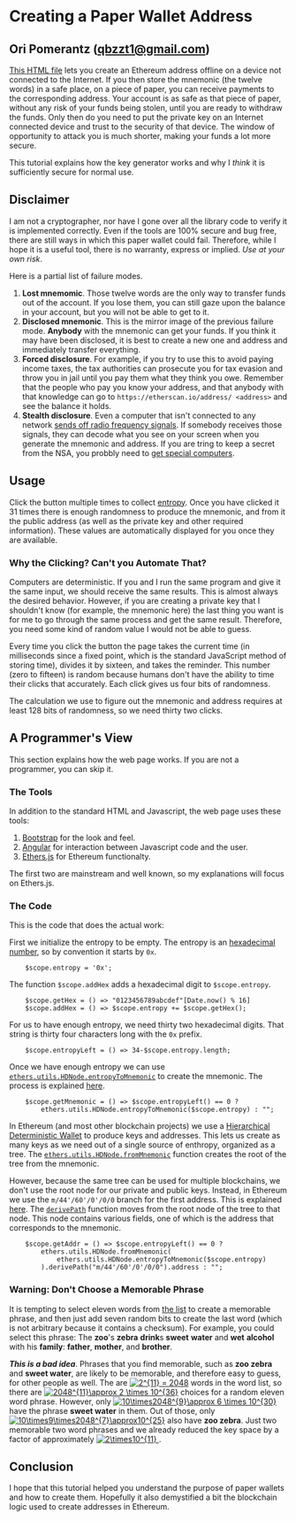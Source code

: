 # Creating a Paper Wallet Address

## Ori Pomerantz (qbzzt1@gmail.com)

[This HTML file](https://qbzzt.github.io/ethereum/paper_wallet.html) lets you
create an Ethereum address offline on a device not connected to the Internet. If you then store the mnemonic 
(the twelve words) in a safe place, on a piece of paper, you can receive payments to the corresponding address. 
Your account is as safe as that piece of paper, without any risk of your funds being stolen, until you are ready to 
withdraw the funds. Only then do you need to put the private key on an Internet connected device and trust to the 
security of that device. The window of opportunity to attack you is much shorter, making your funds a lot more secure.

This tutorial explains how the key generator works and why I *think* it is sufficiently secure for normal use.

## Disclaimer

I am not a cryptographer, nor have I gone over all the library code to verify it is implemented correctly. Even if the tools
are 100% secure and bug free, there are still ways in which this paper wallet could fail. Therefore,
while I hope it is a useful tool, there is no warranty, express or implied. *Use at your own risk*.

Here is a partial list of failure modes.

1. **Lost mnemomic**. Those twelve words are the only way to transfer funds out of the account. If you lose them, you can
still gaze upon the balance in your account, but you will not be able to get to it.
1. **Disclosed mnemonic**. This is the mirror image of the previous failure mode. **Anybody** with the mnemonic can
get your funds. If you think it may have been disclosed, it is best to create a new one and address 
and immediately transfer everything.
1. **Forced disclosure**. For example, if you try to use this to avoid paying income taxes, the
tax authorities can prosecute you for tax evasion and throw you in jail until you pay them what they think you owe. Remember
that the people who pay you know your address, and that anybody with that knowledge can go to 
`https://etherscan.io/address/ <address>` and see the balance it holds.
1. **Stealth disclosure**. Even a computer that isn't connected to any network 
[sends off radio frequency signals](https://www.cl.cam.ac.uk/~mgk25/pet2004-fpd.pdf). If somebody receives those signals,
they can decode what you see on your screen when you generate the mnemonic and address. If you are tring to keep a secret
from the NSA, you probbly need to [get special computers](https://en.wikipedia.org/wiki/Tempest_(codename)). 


## Usage

Click the button multiple times to collect [entropy](https://en.wikipedia.org/wiki/Entropy_(computing)). Once you have clicked
it 31 times there is enough randomness to produce the mnemonic, and from it the public address (as well as the private key 
and other required information). These values are automatically displayed for you once they are available.

### Why the Clicking? Can't you Automate That?

Computers are deterministic. If you and I run the same program and give it the same input, we should receive the same results.
This is almost always the desired behavior. However, if you are creating a private key that I shouldn't know (for example, the
mnemonic here) the last thing you want is for me to go through the same process and get the same result. Therefore, you need 
some kind of random value I would not be able to guess.

Every time you click the button the page takes the current time (in milliseconds since a fixed point, which is the standard
JavaScript method of storing time), divides it by sixteen, and takes the reminder. This number (zero to fifteen) is random
because humans don't have the ability to time their clicks that accurately. Each click gives us four bits of randomness.

The calculation we use to figure out the mnemonic and address requires at least 128 bits of randomness, so we need thirty two
clicks. 

## A Programmer's View

This section explains how the web page works. If you are not a programmer, you can skip it.

### The Tools

In addition to the standard HTML and Javascript, the web page uses these tools:

1. [Bootstrap](https://www.w3schools.com/bootstrap/default.asp) for the look and feel.
1. [Angular](https://www.w3schools.com/angular/default.asp) for interaction between Javascript code and the user.
1. [Ethers.js](https://docs.ethers.io/ethers.js/html/) for Ethereum functionalty.

The first two are mainstream and well known, so my explanations will focus on Ethers.js.


### The Code

This is the code that does the actual work:

First we initialize the entropy to be empty. The entropy is an [hexadecimal number](https://en.wikipedia.org/wiki/Hexadecimal),
so by convention it starts by `0x`. 

```
	$scope.entropy = '0x';
```

The function `$scope.addHex` adds a hexadecimal digit to `$scope.entropy`. 
```
	$scope.getHex = () => "0123456789abcdef"[Date.now() % 16]
 	$scope.addHex = () => $scope.entropy += $scope.getHex();
```

For us to have enough entropy, we need thirty two hexadecimal digits. That string is thirty four characters long 
with the `0x` prefix.
```
	$scope.entropyLeft = () => 34-$scope.entropy.length;
```

Once we have enough entropy we can use 
[`ethers.utils.HDNode.entropyToMnemonic`](https://docs.ethers.io/ethers.js/html/api-advanced.html#static-methods) 
to create the mnemonic. The process is explained
[here](https://github.com/bitcoin/bips/blob/master/bip-0039.mediawiki).
```
	$scope.getMnemonic = () => $scope.entropyLeft() == 0 ? 
		ethers.utils.HDNode.entropyToMnemonic($scope.entropy) : "";
```

In Ethereum (and most other blockchain projects) we use a 
[Hierarchical Deterministic Wallet](https://github.com/bitcoin/bips/blob/master/bip-0032.mediawiki) to 
produce keys and addresses. This lets us create as many keys as we need out of a single source of enthropy,
organized as a tree. The 
[`ethers.utils.HDNode.fromMnemonic`](https://docs.ethers.io/ethers.js/html/api-advanced.html#static-methods)
function creates the root of the tree from the mnemonic. 

However, because the same tree can be used for multiple blockchains, we don't use the root node for our private and
public keys. Instead, in Ethereum we use the `m/44'/60'/0'/0/0` branch for the first address. This is explained
[here](https://github.com/bitcoin/bips/blob/master/bip-0044.mediawiki). The 
[`derivePath`](https://docs.ethers.io/ethers.js/html/api-advanced.html#deriving-child-and-neutered-nodes) function 
moves from the root node of the tree to that node. This node contains various fields, one of which is the address 
that corresponds to the mnemonic.

```
	$scope.getAddr = () => $scope.entropyLeft() == 0 ? 
		ethers.utils.HDNode.fromMnemonic(
			ethers.utils.HDNode.entropyToMnemonic($scope.entropy)
		).derivePath("m/44'/60'/0'/0/0").address : "";
```

### Warning: Don't Choose a Memorable Phrase

It is tempting to select eleven words from [the list](https://github.com/bitcoin/bips/blob/master/bip-0039/english.txt)
to create a memorable phrase, and then just add seven random bits to create the last word (which is not arbitrary because it 
contains a checksum). For example, you could select this phrase: The **zoo**'s **zebra** **drink**s **sweet** **water** 
and **wet** **alcohol** with his **family**: **father**, **mother**, and **brother**. 

***This is a bad idea***. Phrases that you find memorable, such as **zoo zebra** and **sweet water**, are likely to be 
memorable, and therefore easy to guess, for other people as well. The are <a href=
"https://www.codecogs.com/eqnedit.php?latex=2^{11}&space;=&space;2048" target="_blank"><img 
src="https://latex.codecogs.com/gif.latex?2^{11}&space;=&space;2048" title="2^{11} = 2048" /></a> words in the word list, so
there are <a href="https://www.codecogs.com/eqnedit.php?latex=2048^{11}\approx&space;2&space;\times&space;10^{36}" target="_blank">
<img src="https://latex.codecogs.com/gif.latex?2048^{11}\approx&space;2&space;\times&space;10^{36}" 
title="2048^{11}\approx 2 \times 10^{36}" /></a> choices for a random eleven word phrase. However, only 
<a href="https://www.codecogs.com/eqnedit.php?latex=10\times2048^{9}\approx&space;6&space;\times&space;10^{30}" target="_blank">
<img src="https://latex.codecogs.com/gif.latex?10\times2048^{9}\approx&space;6&space;\times&space;10^{30}" title="10\times2048^{9}\approx 
6 \times 10^{30}" /></a> have the phrase **sweet water** in them. Out of those, only <a href=
"https://www.codecogs.com/eqnedit.php?latex=10\times9\times2048^{7}\approx10^{25}" target="_blank"><img
src="https://latex.codecogs.com/gif.latex?10\times9\times2048^{7}\approx10^{25}" title="10\times9\times2048^{7}\approx10^{25}" /></a>
also have **zoo zebra**. Just two memorable two word phrases and we already reduced the key space by a factor of approximately
<a href="https://www.codecogs.com/eqnedit.php?latex=2\times10^{11}" target="_blank">
<img src="https://latex.codecogs.com/gif.latex?2\times10^{11}" title="2\times10^{11}" /> </a>.





## Conclusion

I hope that this tutorial helped you understand the purpose of paper wallets and how to create them. 
Hopefully it also demystified a bit the blockchain logic used to create addresses in Ethereum.
